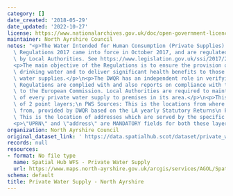 ```yaml
---
category: []
date_created: '2018-05-29'
date_updated: '2022-10-27'
license: https://www.nationalarchives.gov.uk/doc/open-government-licence/version/3/
maintainer: North Ayrshire Council
notes: "<p>The Water Intended for Human Consumption (Private Supplies) (Scotland)\
  \ Regulations 2017 came into force in October 2017, and are regulated and enforced\
  \ by Local Authorities. See https://www.legislation.gov.uk/ssi/2017/282/schedule/1/made</p>\n\
  <p>The main objective of the Regulations is to ensure the provision of clean, safe\
  \ drinking water and to deliver significant health benefits to those using private\
  \ water supplies.</p>\n<p>The DWQR has an independent role in verifying that the\
  \ Regulations are complied with and also reports on compliance with the Regulations\
  \ to the European Commission. Local Authorities are required to maintain a register\
  \ of every private water supply to premises in its area.</p>\n<p>This dataset consists\
  \ of 2 point layers;\n PWS Sources: This is the locations from where the PWS originates\
  \ from, provided by DWQR based on the LA yearly Statutory Returns\n PWS properties:\
  \ This is the location of addresses which are served by the specific PWS source.</p>\n\
  <p>\"UPRN\" and \"address\" are MANDATORY fields for both these layers in this dataset.</p>"
organization: North Ayrshire Council
original_dataset_link: ' https://data.spatialhub.scot/dataset/private_water_supply-na'
records: null
resources:
- format: No file type
  name: Spatial Hub WFS - Private Water Supply
  url: https://www.maps.north-ayrshire.gov.uk/arcgis/services/AGOL/Spatial_Hub/MapServer/WFSServer
schema: default
title: Private Water Supply - North Ayrshire
---
```

